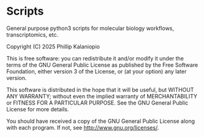 # Scripts
General purpose python3 scripts for molecular biology workflows, transcriptomics, etc. 

Copyright (C) 2025 Phillip Kalaniopio

This is free software: you can redistribute it and/or modify it under the terms of the GNU General Public License as published by the Free Software Foundation, either version 3 of the License, or (at your option) any later version.

This software is distributed in the hope that it will be useful, but WITHOUT ANY WARRANTY; without even the implied warranty of MERCHANTABILITY or FITNESS FOR A PARTICULAR PURPOSE. See the GNU General Public License for more details.

You should have received a copy of the GNU General Public License along with each program. If not, see http://www.gnu.org/licenses/.
